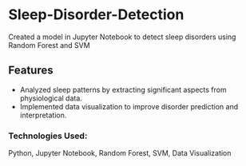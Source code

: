 # Sleep-Disorder-Detection
Created a model in Jupyter Notebook to detect sleep disorders using Random Forest and SVM

## Features  
- Analyzed sleep patterns by extracting significant aspects from physiological data.  
- Implemented data visualization to improve disorder prediction and interpretation.  

### Technologies Used:  
Python, Jupyter Notebook, Random Forest, SVM, Data Visualization  
